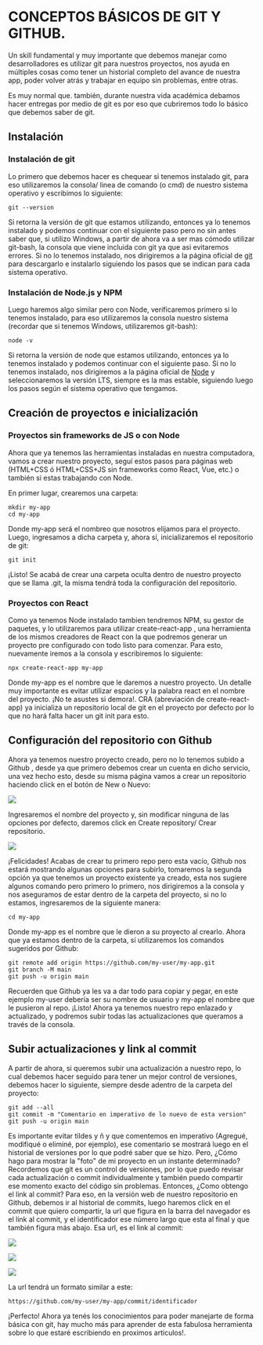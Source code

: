 # CONCEPTOS BÁSICOS DE GIT Y GITHUB.

Un skill fundamental y muy importante que debemos manejar como desarrolladores es utilizar git para nuestros proyectos, nos ayuda en múltiples cosas como tener un historial completo del avance de nuestra app, poder volver atrás y trabajar en equipo sin problemas, entre otras.

Es muy normal que. también, durante nuestra vida académica debamos hacer entregas por medio de git es por eso que cubriremos todo lo básico que debemos saber de git.

## Instalación

### Instalación de git

Lo primero que debemos hacer es chequear si tenemos instalado git, para eso utilizaremos la consola/ linea de comando (o cmd) de nuestro sistema operativo y escribimos lo siguiente:

~~~
git --version
~~~

Si retorna la versión de git que estamos utilizando, entonces ya lo tenemos instalado y podemos continuar con el siguiente paso pero no sin antes saber que, si utilizo Windows, a partir de ahora va a ser mas cómodo utilizar git-bash, la consola que viene incluida con git ya que asi evitaremos errores. Si no lo tenemos instalado, nos dirigiremos a la página oficial de [git](https://git-scm.com/downloads) para descargarlo e instalarlo siguiendo los pasos que se indican para cada sistema operativo.

### Instalación de Node.js y NPM

Luego haremos algo similar pero con Node, verificaremos primero si lo tenemos instalado, para eso utilizaremos la consola nuestro sistema (recordar que si tenemos Windows, utilizaremos git-bash):

~~~
node -v
~~~

Si retorna la versión de node que estamos utilizando, entonces ya lo tenemos instalado y podemos continuar con el siguiente paso. Si no lo tenemos instalado, nos dirigiremos a la página oficial de [Node](https://nodejs.org/es/download/) y seleccionaremos la versión LTS, siempre es la mas estable, siguiendo luego los pasos según el sistema operativo que tengamos.

## Creación de proyectos e inicialización

### Proyectos sin frameworks de JS o con Node

Ahora que ya tenemos las herramientas instaladas en nuestra computadora, vamos a crear nuestro proyecto, seguí estos pasos para páginas web (HTML+CSS ó HTML+CSS+JS sin frameworks como React, Vue, etc.) o también si estas trabajando con Node.

En primer lugar, crearemos una carpeta:

~~~
mkdir my-app
cd my-app
~~~

Donde my-app será el nombreo que nosotros elijamos para el proyecto. Luego, ingresamos a dicha carpeta y, ahora sí, inicializaremos el repositorio de git:

~~~
git init
~~~

¡Listo! Se acabá de crear una carpeta oculta dentro de nuestro proyecto que se llama .git, la misma tendrá toda la configuración del repositorio.

### Proyectos con React

Como ya tenemos Node instalado tambien tendremos NPM, su gestor de paquetes, y lo utilizaremos para utilizar create-react-app , una herramienta de los mismos creadores de React con la que podremos generar un proyecto pre configurado con todo listo para comenzar. Para esto, nuevamente iremos a la consola y escribiremos lo siguiente:

~~~
npx create-react-app my-app
~~~

Donde my-app es el nombre que le daremos a nuestro proyecto. Un detalle muy importante es evitar utilizar espacios y la palabra react en el nombre del proyecto. ¡No te asustes si demora!. CRA (abreviación de create-react-app) ya inicializa un repositorio local de git en el proyecto por defecto por lo que no hará falta hacer un git init para esto.

## Configuración del repositorio con Github

Ahora ya tenemos nuestro proyecto creado, pero no lo tenemos subido a Github , desde ya que primero debemos crear un cuenta en dicho servicio, una vez hecho esto, desde su misma página vamos a crear un repositorio haciendo click en el botón de New o Nuevo:

![](https://i.imgur.com/ozsZUCa.png)

Ingresaremos el nombre del proyecto y, sin modificar ninguna de las opciones por defecto, daremos click en Create repository/ Crear repositorio.

![](https://i.imgur.com/kXd9mZj.png)

¡Felicidades! Acabas de crear tu primero repo pero esta vacío, Github nos estará mostrando algunas opciones para subirlo, tomaremos la segunda opción ya que tenemos un proyecto existente ya creado, esta nos sugiere algunos comando pero primero lo primero, nos dirigiremos a la consola y nos aseguramos de estar dentro de la carpeta del proyecto, si no lo estamos, ingresaremos de la siguiente manera:

~~~
cd my-app
~~~

Donde my-app es el nombre que le dieron a su proyecto al crearlo. Ahora que ya estamos dentro de la carpeta, sí utilizaremos los comandos sugeridos por Github:

~~~
git remote add origin https://github.com/my-user/my-app.git
git branch -M main
git push -u origin main
~~~

Recuerden que Github ya les va a dar todo para copiar y pegar, en este ejemplo my-user debería ser su nombre de usuario y my-app el nombre que le pusieron al repo. ¡Listo! Ahora ya tenemos nuestro repo enlazado y actualizado, y podremos subir todas las actualizaciones que queramos a través de la consola.

## Subir actualizaciones y link al commit

A partir de ahora, si queremos subir una actualización a nuestro repo, lo cual debemos hacer seguido para tener un mejor control de versiones, debemos hacer lo siguiente, siempre desde adentro de la carpeta del proyecto:

~~~
git add --all
git commit -m "Comentario en imperativo de lo nuevo de esta version"
git push -u origin main
~~~

Es importante evitar tildes y ñ y que comentemos en imperativo (Agregué, modifiqué o eliminé, por ejemplo), ese comentario se mostrará luego en el historial de versiones por lo que podré saber que se hizo. Pero, ¿Cómo hago para mostrar la "foto" de mi proyecto en un instante determinado? Recordemos que git es un control de versiones, por lo que puedo revisar cada actualización o commit individualmente y también puedo compartir ese momento exacto del código sin problemas. Entonces, ¿Como obtengo el link al commit? Para eso, en la versión web de nuestro repositorio en Github, debemos ir al historial de commits, luego haremos click en el commit que quiero compartir, la url que figura en la barra del navegador es el link al commit, y el identificador ese número largo que esta al final y que también figura más abajo. Esa url, es el link al commit:

![](https://i.imgur.com/nZEzCuB.png)

![](https://i.imgur.com/LSoTxuK.png)

![](https://i.imgur.com/O04FK7w.png)

La url tendrá un formato similar a este:

~~~
https://github.com/my-user/my-app/commit/identificador
~~~

¡Perfecto! Ahora ya tenés los conocimientos para poder manejarte de forma básica con git, hay mucho más para aprender de esta fabulosa herramienta sobre lo que estaré escribiendo en proximos articulos!.
